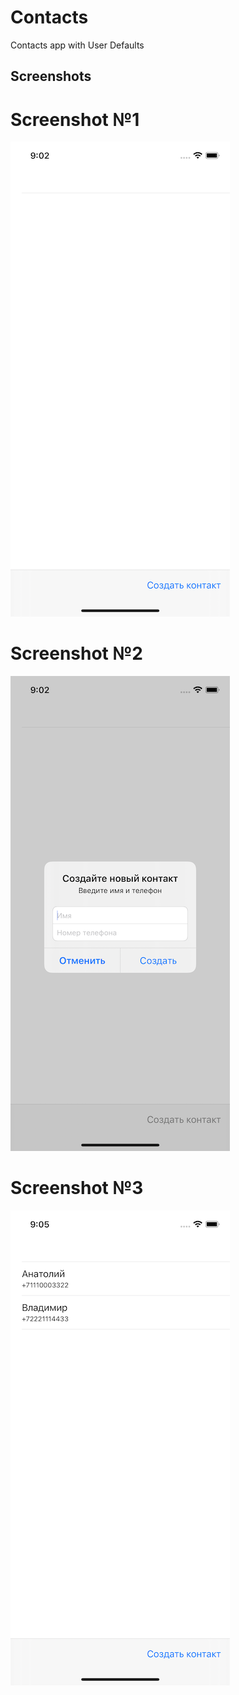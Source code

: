 # Contacts

Contacts app with User Defaults

## Screenshots

# Screenshot №1
![Screenshot1](https://github.com/Simimi-dot/Contacts/blob/main/Contacts/Screenshots/Screenshot01.png?raw=true)
# Screenshot №2
![Screenshot2](https://github.com/Simimi-dot/Contacts/blob/main/Contacts/Screenshots/Screenshot02.png?raw=true)
# Screenshot №3
![Screenshot3](https://github.com/Simimi-dot/Contacts/blob/main/Contacts/Screenshots/Screenshot03.png?raw=true)
